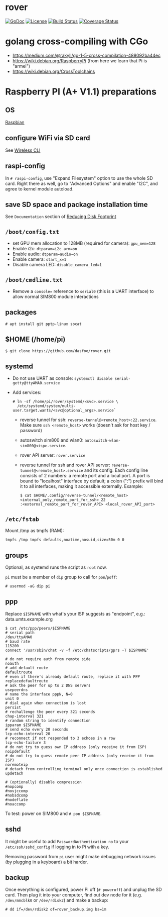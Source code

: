 # rover

[![GoDoc](https://godoc.org/github.com/dasfoo/rover?status.svg)](http://godoc.org/github.com/dasfoo/rover)
[![License](http://img.shields.io/:license-mit-blue.svg)](http://doge.mit-license.org)
[![Build Status](https://travis-ci.org/dasfoo/rover.svg?branch=master)](https://travis-ci.org/dasfoo/rover)
[![Coverage Status](https://coveralls.io/repos/dasfoo/rover/badge.svg?branch=master&service=github)](https://coveralls.io/github/dasfoo/rover?branch=master)

# golang cross-compiling with CGo

* https://medium.com/@rakyll/go-1-5-cross-compilation-488092ba44ec
* https://wiki.debian.org/RaspberryPi (from here we learn that Pi is "armel")
* https://wiki.debian.org/CrossToolchains

# Raspberry PI (A+ V1.1) preparations

## OS

[Raspbian](https://www.raspbian.org/)

## configure WiFi via SD card

See [Wireless CLI](
https://www.raspberrypi.org/documentation/configuration/wireless/wireless-cli.md)

## raspi-config

In `# raspi-config`, use "Expand Filesystem" option to use the whole SD card.
Right there as well, go to "Advanced Options" and enable "I2C", and agree to
kernel module autoload.

## save SD space and package installation time

See `Documentation` section of [Reducing Disk Footprint](
https://wiki.ubuntu.com/ReducingDiskFootprint#Documentation)

## `/boot/config.txt`

* set GPU mem allocation to 128MB (required for camera): `gpu_mem=128`
* Enable i2c: `dtparam=i2c_arm=on`
* Enable audio: `dtparam=audio=on`
* Enable camera: `start_x=1`
* Disable camera LED: `disable_camera_led=1`

## `/boot/cmdline.txt`

* Remove a `console=` reference to `serial0` (this is a UART interface) to allow
  normal SIM800 module interactions

## packages

`# apt install git pptp-linux socat`

## $HOME (/home/pi)

`$ git clone https://github.com/dasfoo/rover.git`

## systemd

* Do not use UART as console: `systemctl disable serial-getty@ttyAMA0.service`
* Add services:

  ```
  # ln -sf /home/pi/rover/systemd/<svc>.service \
    /etc/systemd/system/multi-user.target.wants/<svc@optional_args>.service`
  ```
    - reverse tunnel for ssh: `reverse-tunnel@<remote_host>:22.service`.
      Make sure `ssh <remote_host>` works (doesn't ask for host key / password)
    - autoswitch sim800 and wlan0: `autoswitch-wlan-sim800@<isp>.service`.
    - rover API server: `rover.service`
    - reverse tunnel for ssh and rover API server:
      `reverse-tunnel@<remote_host>.service` and its config. Each config line
      consists of 2 numbers: a remote port and a local port.
      A port is bound to "localhost" interface by default; a colon (":") prefix
      will bind it to all interfaces, making it accessible externally. Example:

      ```
      $ cat $HOME/.config/reverse-tunnel/<remote_host>
      <internal_only_remote_port_for_ssh> 22
      :<external_remote_port_for_rover_API> <local_rover_API_port>
      ```

## `/etc/fstab`

Mount /tmp as tmpfs (RAM):

`tmpfs /tmp tmpfs defaults,noatime,nosuid,size=50m 0 0`

## groups

Optional, as systemd runs the script as `root` now.

`pi` must be a member of `dip` group to call for `pon`/`poff`:

`# usermod -aG dip pi`

## ppp

Replace `$ISPNAME` with what's your ISP suggests as "endpoint", e.g.:
data.umts.example.org

```
$ cat /etc/ppp/peers/$ISPNAME
# serial path
/dev/ttyAMA0
# baud rate
115200
connect '/usr/sbin/chat -v -f /etc/chatscripts/gprs -T $ISPNAME'

# do not require auth from remote side
noauth
# add default route
defaultroute
# even if there's already default route, replace it with PPP
replacedefaultroute
# ask the peer for up to 2 DNS servers
usepeerdns
# name the interface pppN, N=0
unit 0
# dial again when connection is lost
persist
# rechallenge the peer every 321 seconds
chap-interval 321
# random string to identify connection
ipparam $ISPNAME
# send echo every 20 seconds
lcp-echo-interval 20
# reconnect if not responded to 3 echoes in a row
lcp-echo-failure 3
# do not try to guess own IP address (only receive it from ISP)
noipdefault
# do not try to guess remote peer IP address (only receive it from ISP)
noremoteip
# detach from controlling terminal only once connection is established
updetach

# (optionally) disable compression
#nopcomp
#novjccomp
#nobsdcomp
#nodeflate
#noaccomp
```

To test: power on SIM800 and `# pon $ISPNAME`.

## sshd

It might be useful to add `PasswordAuthentication no` to your
`/etc/ssh/sshd_config` if logging in to Pi with a key.

Removing password from `pi` user might make debugging network issues
(by plugging in a keyboard) a bit harder.

## backup

Once everything is configured, power Pi off (`# poweroff`) and unplug the SD
card. Then plug it into your computer, find out dev node for it (e.g.
`/dev/mmcblk0` or `/dev/rdisk2`) and make a backup:

`# dd if=/dev/rdisk2 of=rover_backup.img bs=1m`

